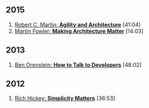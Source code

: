 ## 2015
1. [Robert C. Martin: **Agility and Architecture**](https://www.youtube.com/watch?v=0oGpWmS0aYQ) [41:04]
1. [Martin Fowler: **Making Architecture Matter**](https://www.youtube.com/watch?v=DngAZyWMGR0) [14:03]

## 2013
1. [Ben Orenstein: **How to Talk to Developers**](https://www.youtube.com/watch?v=l9JXH7JPjR4) [48:02]

## 2012
1. [Rich Hickey: **Simplicity Matters**](https://www.youtube.com/watch?v=rI8tNMsozo0) [36:53]
